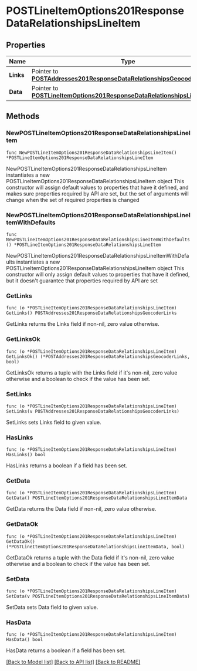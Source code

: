 # POSTLineItemOptions201ResponseDataRelationshipsLineItem

## Properties

Name | Type | Description | Notes
------------ | ------------- | ------------- | -------------
**Links** | Pointer to [**POSTAddresses201ResponseDataRelationshipsGeocoderLinks**](POSTAddresses201ResponseDataRelationshipsGeocoderLinks.md) |  | [optional] 
**Data** | Pointer to [**POSTLineItemOptions201ResponseDataRelationshipsLineItemData**](POSTLineItemOptions201ResponseDataRelationshipsLineItemData.md) |  | [optional] 

## Methods

### NewPOSTLineItemOptions201ResponseDataRelationshipsLineItem

`func NewPOSTLineItemOptions201ResponseDataRelationshipsLineItem() *POSTLineItemOptions201ResponseDataRelationshipsLineItem`

NewPOSTLineItemOptions201ResponseDataRelationshipsLineItem instantiates a new POSTLineItemOptions201ResponseDataRelationshipsLineItem object
This constructor will assign default values to properties that have it defined,
and makes sure properties required by API are set, but the set of arguments
will change when the set of required properties is changed

### NewPOSTLineItemOptions201ResponseDataRelationshipsLineItemWithDefaults

`func NewPOSTLineItemOptions201ResponseDataRelationshipsLineItemWithDefaults() *POSTLineItemOptions201ResponseDataRelationshipsLineItem`

NewPOSTLineItemOptions201ResponseDataRelationshipsLineItemWithDefaults instantiates a new POSTLineItemOptions201ResponseDataRelationshipsLineItem object
This constructor will only assign default values to properties that have it defined,
but it doesn't guarantee that properties required by API are set

### GetLinks

`func (o *POSTLineItemOptions201ResponseDataRelationshipsLineItem) GetLinks() POSTAddresses201ResponseDataRelationshipsGeocoderLinks`

GetLinks returns the Links field if non-nil, zero value otherwise.

### GetLinksOk

`func (o *POSTLineItemOptions201ResponseDataRelationshipsLineItem) GetLinksOk() (*POSTAddresses201ResponseDataRelationshipsGeocoderLinks, bool)`

GetLinksOk returns a tuple with the Links field if it's non-nil, zero value otherwise
and a boolean to check if the value has been set.

### SetLinks

`func (o *POSTLineItemOptions201ResponseDataRelationshipsLineItem) SetLinks(v POSTAddresses201ResponseDataRelationshipsGeocoderLinks)`

SetLinks sets Links field to given value.

### HasLinks

`func (o *POSTLineItemOptions201ResponseDataRelationshipsLineItem) HasLinks() bool`

HasLinks returns a boolean if a field has been set.

### GetData

`func (o *POSTLineItemOptions201ResponseDataRelationshipsLineItem) GetData() POSTLineItemOptions201ResponseDataRelationshipsLineItemData`

GetData returns the Data field if non-nil, zero value otherwise.

### GetDataOk

`func (o *POSTLineItemOptions201ResponseDataRelationshipsLineItem) GetDataOk() (*POSTLineItemOptions201ResponseDataRelationshipsLineItemData, bool)`

GetDataOk returns a tuple with the Data field if it's non-nil, zero value otherwise
and a boolean to check if the value has been set.

### SetData

`func (o *POSTLineItemOptions201ResponseDataRelationshipsLineItem) SetData(v POSTLineItemOptions201ResponseDataRelationshipsLineItemData)`

SetData sets Data field to given value.

### HasData

`func (o *POSTLineItemOptions201ResponseDataRelationshipsLineItem) HasData() bool`

HasData returns a boolean if a field has been set.


[[Back to Model list]](../README.md#documentation-for-models) [[Back to API list]](../README.md#documentation-for-api-endpoints) [[Back to README]](../README.md)


